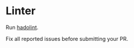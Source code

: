 # Linter

Run  [hadolint](<https://github.com/hadolint/hadolint>).

Fix all reported issues before submitting your PR.